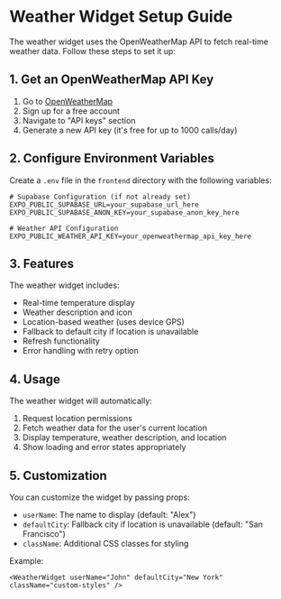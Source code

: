 # Weather Widget Setup Guide

The weather widget uses the OpenWeatherMap API to fetch real-time weather data. Follow these steps to set it up:

## 1. Get an OpenWeatherMap API Key

1. Go to [OpenWeatherMap](https://openweathermap.org/api)
2. Sign up for a free account
3. Navigate to "API keys" section
4. Generate a new API key (it's free for up to 1000 calls/day)

## 2. Configure Environment Variables

Create a `.env` file in the `frontend` directory with the following variables:

```env
# Supabase Configuration (if not already set)
EXPO_PUBLIC_SUPABASE_URL=your_supabase_url_here
EXPO_PUBLIC_SUPABASE_ANON_KEY=your_supabase_anon_key_here

# Weather API Configuration
EXPO_PUBLIC_WEATHER_API_KEY=your_openweathermap_api_key_here
```

## 3. Features

The weather widget includes:

- Real-time temperature display
- Weather description and icon
- Location-based weather (uses device GPS)
- Fallback to default city if location is unavailable
- Refresh functionality
- Error handling with retry option

## 4. Usage

The weather widget will automatically:

1. Request location permissions
2. Fetch weather data for the user's current location
3. Display temperature, weather description, and location
4. Show loading and error states appropriately

## 5. Customization

You can customize the widget by passing props:

- `userName`: The name to display (default: "Alex")
- `defaultCity`: Fallback city if location is unavailable (default: "San Francisco")
- `className`: Additional CSS classes for styling

Example:

```tsx
<WeatherWidget userName="John" defaultCity="New York" className="custom-styles" />
```
